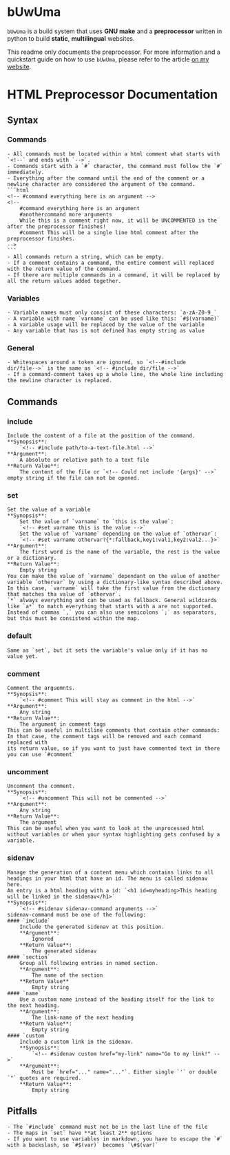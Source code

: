 # bUwUma
`bUwUma` is a build system that uses **GNU make** and a **preprocessor** written in python to build **static**, **multilingual** websites.

This readme only documents the preprocessor.
For more information and a quickstart guide on how to use `bUwUma`, please 
refer to the article [on my website](https://quintern.xyz/en/software/buwuma.html).

# HTML Preprocessor Documentation
## Syntax
### Commands
    - All commands must be located within a html comment what starts with `<!--` and ends with `-->`.
    - Commands start with a `#` character, the command must follow the `#` immediately.
    - Everything after the command until the end of the comment or a newline character are considered the argument of the command.
    ```html
    <!-- #command everything here is an argument -->
    <!--
        #command everything here is an argument
        #anothercommand more arguments
        While this is a comment right now, it will be UNCOMMENTED in the after the preprocessor finishes!
        #comment This will be a single line html comment after the preprocessor finishes.
    -->
    ```
    - All commands return a string, which can be empty.
    - If a comment contains a command, the entire comment will replaced with the return value of the command.
    - If there are multiple commands in a command, it will be replaced by all the return values added together.
### Variables
    - Variable names must only consist of these characters: `a-zA-Z0-9_`
    - A variable with name `varname` can be used like this: `#$(varname)`
    - A variable usage will be replaced by the value of the variable
    - Any variable that has is not defined has empty string as value
### General
    - Whitespaces around a token are ignored, so `<!--#include     dir/file-->` is the same as `<!-- #include dir/file -->`
    - If a command-comment takes up a whole line, the whole line including the newline character is replaced.

## Commands
### include
    Include the content of a file at the position of the command.
    **Synopsis**:
        `<!-- #include path/to-a-text-file.html -->`
    **Argument**:
        A absolute or relative path to a text file
    **Return Value**:
        The content of the file or `<!-- Could not include '{args}' -->` empty string if the file can not be opened.
### set 
    Set the value of a variable
    **Synopsis**:
        Set the value of `varname` to `this is the value`:
        `<!-- #set varname this is the value -->`
        Set the value of `varname` depending on the value of `othervar`:
        `<!-- #set varname othervar?{*:fallback,key1:val1,key2:val2...}>`
    **Argument**:
        The first word is the name of the variable, the rest is the value or a dictionary.
    **Return Value**:
        Empty string
    You can make the value of `varname` dependant on the value of another variable `othervar` by using a dictionary-like syntax described above.
    In this case, `varname` will take the first value from the dictionary that matches tha value of `othervar`. 
    `*` always everything and can be used as fallback. General wildcards like `a*` to match everything that starts with a are not supported.
    Instead of commas `,` you can also use semicolons `;` as separators, but this must be consistend within the map.
### default
    Same as `set`, but it sets the variable's value only if it has no value yet.
### comment
    Comment the arguemnts.
    **Synopsis**:
        `<!-- #comment This will stay as comment in the html -->`
    **Argument**:
        Any string
    **Return Value**:
        The argument in comment tags
    This can be useful in multiline comments that contain other commands: In that case, the comment tags will be removed and each command replaced with
    its return value, so if you want to just have commented text in there you can use `#comment` 
### uncomment
    Uncomment the comment.
    **Synopsis**:
        `<!-- #uncomment This will not be commented -->`
    **Argument**:
        Any string
    **Return Value**:
        The argument
    This can be useful when you want to look at the unprocessed html without variables or when your syntax highlighting gets confused by a variable.
### sidenav
    Manage the generation of a content menu which contains links to all headings in your html that have an id. The menu is called sidenav here.
    An entry is a html heading with a id: `<h1 id=myheading>This heading will be linked in the sidenav</h1>`
    **Synopsis**:
        `<!-- #sidenav sidenav-command arguments -->`
    sidenav-command must be one of the following:
    #### `include`
        Include the generated sidenav at this position.
        **Argument**:
            Ignored
        **Return Value**:
            The generated sidenav
    #### `section`
        Group all following entries in named section.
        **Argument**:
            The name of the section
        **Return Value**
            Empty string
    #### `name`
        Use a custom name instead of the heading itself for the link to the next heading.
        **Argument**:
            The link-name of the next heading
        **Return Value**:
            Empty string
    #### `custom`
        Include a custom link in the sidenav.
        **Synopsis**:
            `<!-- #sidenav custom href="my-link" name="Go to my link!" -->`
        **Argument**:
            Must be `href="..." name="..."`. Either single `'` or double `"` quotes are required.
        **Return Value**:
            Empty string
## Pitfalls
    - The `#include` command must not be in the last line of the file
    - The maps in `set` have **at least 2** options
    - If you want to use variables in markdown, you have to escape the `#` with a backslash, so `#$(var)` becomes `\#$(var)`
